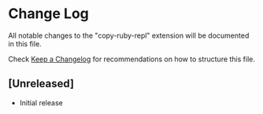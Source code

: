 # Change Log

All notable changes to the "copy-ruby-repl" extension will be documented in this file.

Check [Keep a Changelog](http://keepachangelog.com/) for recommendations on how to structure this file.

## [Unreleased]

- Initial release
